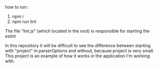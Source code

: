 how to run:
1) npm i
2) npm run lint

The file "lint.js" (which located in the root) is responsible for starting the eslint

In this repository it will be difficult to see the difference between starting with "project" in parserOptions and without, because project is very small.
This project is an example of how it works in the application I'm working with.
